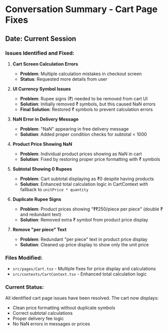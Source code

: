 # Conversation Summary - Cart Page Fixes

## Date: Current Session

### Issues Identified and Fixed:

1. **Cart Screen Calculation Errors**
   - **Problem**: Multiple calculation mistakes in checkout screen
   - **Status**: Requested more details from user

2. **UI Currency Symbol Issues**
   - **Problem**: Rupee signs (₹) needed to be removed from cart UI
   - **Solution**: Initially removed ₹ symbols, but this caused NaN errors
   - **Final Solution**: Restored ₹ symbols to prevent calculation errors

3. **NaN Error in Delivery Message**
   - **Problem**: "NaN" appearing in free delivery message
   - **Solution**: Added proper condition checks for subtotal < 1000

4. **Product Price Showing NaN**
   - **Problem**: Individual product prices showing as NaN in cart
   - **Solution**: Fixed by restoring proper price formatting with ₹ symbols

5. **Subtotal Showing 0 Rupees**
   - **Problem**: Cart subtotal displaying as ₹0 despite having products
   - **Solution**: Enhanced total calculation logic in CartContext with fallback to `unitPrice * quantity`

6. **Duplicate Rupee Signs**
   - **Problem**: Product prices showing "₹₹250/piece per piece" (double ₹ and redundant text)
   - **Solution**: Removed extra ₹ symbol from product price display

7. **Remove "per piece" Text**
   - **Problem**: Redundant "per piece" text in product price display
   - **Solution**: Cleaned up price display to show only the unit price

### Files Modified:
- `src/pages/Cart.tsx` - Multiple fixes for price display and calculations
- `src/contexts/CartContext.tsx` - Enhanced total calculation logic

### Current Status:
All identified cart page issues have been resolved. The cart now displays:
- Clean price formatting without duplicate symbols
- Correct subtotal calculations
- Proper delivery fee logic
- No NaN errors in messages or prices